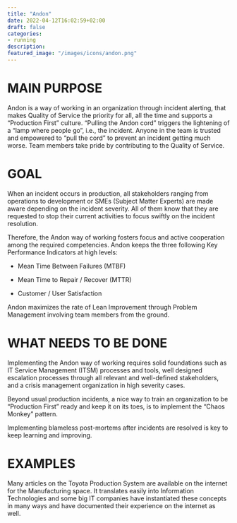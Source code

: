 ```yaml
---
title: "Andon"
date: 2022-04-12T16:02:59+02:00
draft: false
categories:
- running
description:
featured_image: "/images/icons/andon.png"
---
```



# MAIN PURPOSE

Andon is a way of working in an organization through incident alerting, that makes Quality of Service the priority for all, all the time and supports a “Production First” culture. “Pulling the Andon cord” triggers the lightening of a “lamp where people go”, i.e., the incident. Anyone in the team is trusted and empowered to “pull the cord” to prevent an incident getting much worse. Team members take pride by contributing to the Quality of Service.



# GOAL

When an incident occurs in production, all stakeholders ranging from operations to development or SMEs (Subject Matter Experts) are made aware depending on the incident severity. All of them know that they are requested to stop their current activities to focus swiftly on the incident resolution.

Therefore, the Andon way of working fosters focus and active cooperation among the required competencies. Andon keeps the three following Key Performance Indicators at high levels:

* Mean Time Between Failures (MTBF)

* Mean Time to Repair / Recover (MTTR)

* Customer / User Satisfaction

Andon maximizes the rate of Lean Improvement through Problem Management involving team members from the ground.



# WHAT NEEDS TO BE DONE


Implementing the Andon way of working requires solid foundations such as IT Service Management (ITSM) processes and tools, well designed escalation processes through all relevant and well-defined stakeholders, and a crisis management organization in high severity cases.



Beyond usual production incidents, a nice way to train an organization to be “Production First” ready and keep it on its toes, is to implement the “Chaos Monkey” pattern.

Implementing blameless post-mortems after incidents are resolved is key to keep learning and improving.



# EXAMPLES



Many articles on the Toyota Production System are available on the internet for the Manufacturing space. It translates easily into Information Technologies and some big IT companies have instantiated these concepts in many ways and have documented their experience on the internet as well. 
